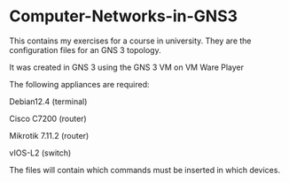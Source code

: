 # Computer-Networks-in-GNS3
This contains my exercises for a course in university. They are the configuration files for an GNS 3 topology. 

It was created in GNS 3 using the GNS 3 VM on VM Ware Player

The following appliances are required:

Debian12.4 (terminal)

Cisco C7200 (router)

Mikrotik 7.11.2 (router)

vIOS-L2 (switch)

The files will contain which commands must be inserted in which devices.
